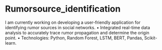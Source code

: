 # Rumorsource_identification
I am currently working on developing a user-friendly application for identifying rumor sources in social networks. • Integrated real-time data analysis to accurately trace rumor propagation and determine the origin point. • Technologies: Python, Random Forest, LSTM, BERT, Pandas, Scikit-learn.
